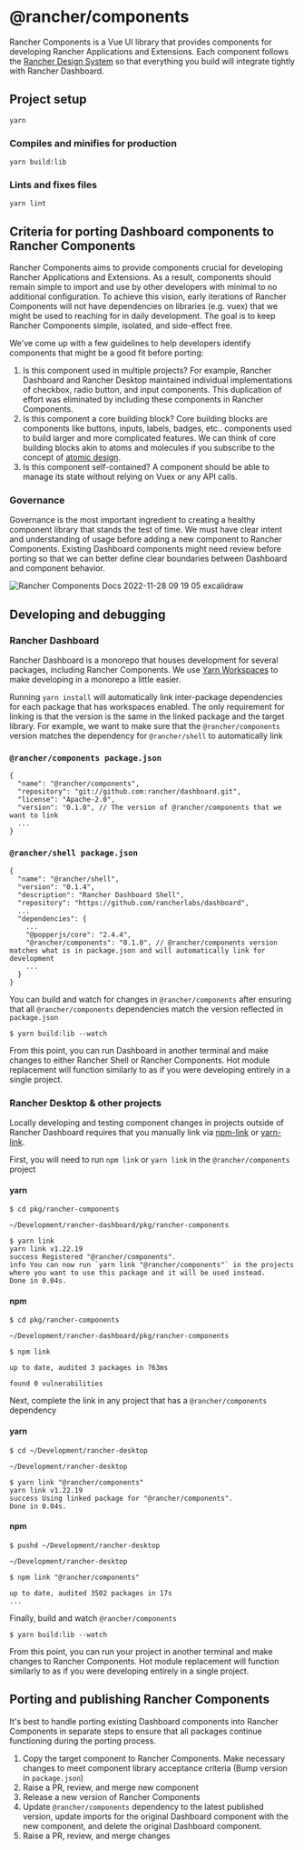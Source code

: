 # @rancher/components

Rancher Components is a Vue UI library that provides components for developing Rancher Applications and Extensions. Each component follows the [Rancher Design System](https://rancher.github.io/storybook/?path=/story/welcome--page) so that everything you build will integrate tightly with Rancher Dashboard. 
## Project setup
```
yarn
```
### Compiles and minifies for production
```
yarn build:lib
```

### Lints and fixes files
```
yarn lint
```

## Criteria for porting Dashboard components to Rancher Components

Rancher Components aims to provide components crucial for developing Rancher Applications and Extensions. As a result, components should remain simple to import and use by other developers with minimal to no additional configuration. To achieve this vision, early iterations of Rancher Components will not have dependencies on libraries (e.g. vuex) that we might be used to reaching for in daily development. The goal is to keep Rancher Components simple, isolated, and side-effect free.

We've come up with a few guidelines to help developers identify components that might be a good fit before porting:

1. Is this component used in multiple projects? For example, Rancher Dashboard and Rancher Desktop maintained individual implementations of checkbox, radio button, and input components. This duplication of effort was eliminated by including these components in Rancher Components.
2. Is this component a core building block? Core building blocks are components like buttons, inputs, labels, badges, etc.. components used to build larger and more complicated features. We can think of core building blocks akin to atoms and molecules if you subscribe to the concept of [atomic design](https://bradfrost.com/blog/post/atomic-web-design/#atoms).
3. Is this component self-contained? A component should be able to manage its state without relying on Vuex or any API calls.

### Governance

Governance is the most important ingredient to creating a healthy component library that stands the test of time. We must have clear intent and understanding of usage before adding a new component to Rancher Components. Existing Dashboard components might need review before porting so that we can better define clear boundaries between Dashboard and component behavior.

![Rancher Components Docs 2022-11-28 09 19 05 excalidraw](https://user-images.githubusercontent.com/835961/204343084-5b1ad6d3-b9ca-4295-a81f-3f7a02de63f6.png)

## Developing and debugging

### Rancher Dashboard

Rancher Dashboard is a monorepo that houses development for several packages, including Rancher Components. We use [Yarn Workspaces](https://classic.yarnpkg.com/lang/en/docs/workspaces/) to make developing in a monorepo a little easier.

Running `yarn install` will automatically link inter-package dependencies for each package that has workspaces enabled. The only requirement for linking is that the version is the same in the linked package and the target library. For example, we want to make sure that the `@rancher/components` version matches the dependency for `@rancher/shell` to automatically link

### `@rancher/components package.json`

```
{
  "name": "@rancher/components",
  "repository": "git://github.com:rancher/dashboard.git",
  "license": "Apache-2.0",
  "version": "0.1.0", // The version of @rancher/components that we want to link
  ...
}

```

### `@rancher/shell package.json`

```
{
  "name": "@rancher/shell",
  "version": "0.1.4",
  "description": "Rancher Dashboard Shell",
  "repository": "https://github.com/rancherlabs/dashboard",
  ...
  "dependencies": {
    ...
    "@popperjs/core": "2.4.4",
    "@rancher/components": "0.1.0", // @rancher/components version matches what is in package.json and will automatically link for development
    ...
  } 
}

```

You can build and watch for changes in `@rancher/components` after ensuring that all `@rancher/components` dependencies match the version reflected in `package.json`

```
$ yarn build:lib --watch
```

From this point, you can run Dashboard in another terminal and make changes to either Rancher Shell or Rancher Components. Hot module replacement will function similarly to as if you were developing entirely in a single project.

### Rancher Desktop & other projects

Locally developing and testing component changes in projects outside of Rancher Dashboard requires that you manually link via [npm-link](https://docs.npmjs.com/cli/v8/commands/npm-link) or [yarn-link](https://classic.yarnpkg.com/lang/en/docs/cli/link/). 

First, you will need to run `npm link` or `yarn link` in the `@rancher/components` project

#### yarn

```
$ cd pkg/rancher-components

~/Development/rancher-dashboard/pkg/rancher-components

$ yarn link
yarn link v1.22.19
success Registered "@rancher/components".
info You can now run `yarn link "@rancher/components"` in the projects where you want to use this package and it will be used instead.
Done in 0.04s.
```

#### npm

```
$ cd pkg/rancher-components

~/Development/rancher-dashboard/pkg/rancher-components

$ npm link

up to date, audited 3 packages in 763ms

found 0 vulnerabilities
```

Next, complete the link in any project that has a `@rancher/components` dependency

#### yarn

```
$ cd ~/Development/rancher-desktop

~/Development/rancher-desktop

$ yarn link "@rancher/components"
yarn link v1.22.19
success Using linked package for "@rancher/components".
Done in 0.04s.
```

#### npm

```
$ pushd ~/Development/rancher-desktop

~/Development/rancher-desktop

$ npm link "@rancher/components"

up to date, audited 3502 packages in 17s
...
```

Finally, build and watch `@rancher/components`

```
$ yarn build:lib --watch
```

From this point, you can run your project in another terminal and make changes to Rancher Components. Hot module replacement will function similarly to as if you were developing entirely in a single project.

## Porting and publishing Rancher Components

It's best to handle porting existing Dashboard components into Rancher Components in separate steps to ensure that all packages continue functioning during the porting process.

1. Copy the target component to Rancher Components. Make necessary changes to meet component library acceptance criteria (Bump version in `package.json`)
2. Raise a PR, review, and merge new component
3. Release a new version of Rancher Components
4. Update `@rancher/components` dependency to the latest published version, update imports for the original Dashboard component with the new component, and delete the original Dashboard component.
5. Raise a PR, review, and merge changes
